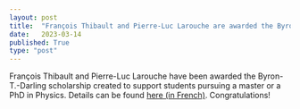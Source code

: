 ```yaml
---
layout: post
title:  "François Thibault and Pierre-Luc Larouche are awarded the Byron-T.-Darling scholarship"
date:   2023-03-14
published: True
type: "post"
---
```


François Thibault and Pierre-Luc Larouche have been awarded the Byron-T.-Darling scholarship created to support students pursuing a master or a PhD in Physics. Details can be found [here (in French)](https://repertoire.bbaf.ulaval.ca/bourse/73862/bourse-byron-t-darling-2e-et-3e-cycles-en-physique-hiver-2023). Congratulations!
